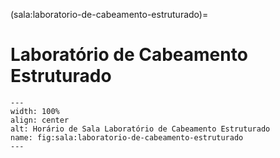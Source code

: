 (sala:laboratorio-de-cabeamento-estruturado)=

# Laboratório de Cabeamento Estruturado

```{figure} ../_static/img/sala/laboratorio-de-cabeamento-estruturado.png
---
width: 100%
align: center
alt: Horário de Sala Laboratório de Cabeamento Estruturado
name: fig:sala:laboratorio-de-cabeamento-estruturado
---
```

